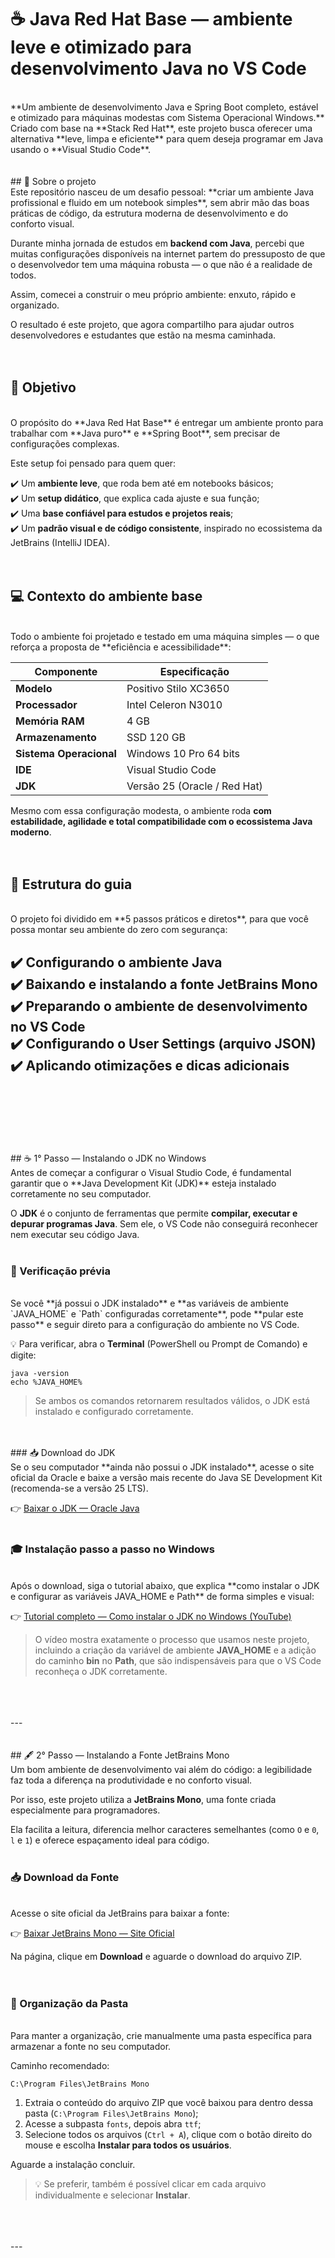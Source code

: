 # ☕ Java Red Hat Base — ambiente leve e otimizado para desenvolvimento Java no VS Code
<br>
**Um ambiente de desenvolvimento Java e Spring Boot completo, estável e otimizado para máquinas modestas com Sistema Operacional Windows.** Criado com base na **Stack Red Hat**, este projeto busca oferecer uma alternativa **leve, limpa e eficiente** para quem deseja programar em Java usando o **Visual Studio Code**.
<br>
<br>
<br>
## 🧭 Sobre o projeto
<br>
Este repositório nasceu de um desafio pessoal: **criar um ambiente Java profissional e fluido em um notebook simples**, sem abrir mão das boas práticas de código, da estrutura moderna de desenvolvimento e do conforto visual.

Durante minha jornada de estudos em **backend com Java**, percebi que muitas configurações disponíveis na internet partem do pressuposto de que o desenvolvedor tem uma máquina robusta — o que não é a realidade de todos.  

Assim, comecei a construir o meu próprio ambiente: enxuto, rápido e organizado.  

O resultado é este projeto, que agora compartilho para ajudar outros desenvolvedores e estudantes que estão na mesma caminhada.
<br>
<br>
<br>
## 🎯 Objetivo
<br>
O propósito do **Java Red Hat Base** é entregar um ambiente pronto para trabalhar com **Java puro** e **Spring Boot**, sem precisar de configurações complexas.

Este setup foi pensado para quem quer:

✔️ Um **ambiente leve**, que roda bem até em notebooks básicos;  
✔️ Um **setup didático**, que explica cada ajuste e sua função;  
✔️ Uma **base confiável para estudos e projetos reais**;  
✔️ Um **padrão visual e de código consistente**, inspirado no ecossistema da JetBrains (IntelliJ IDEA).
<br>
<br>
<br>
## 💻 Contexto do ambiente base
<br>
Todo o ambiente foi projetado e testado em uma máquina simples — o que reforça a proposta de **eficiência e acessibilidade**:

| Componente | Especificação |
|-------------|---------------|
| **Modelo** | Positivo Stilo XC3650 |
| **Processador** | Intel Celeron N3010 |
| **Memória RAM** | 4 GB |
| **Armazenamento** | SSD 120 GB |
| **Sistema Operacional** | Windows 10 Pro 64 bits |
| **IDE** | Visual Studio Code |
| **JDK** | Versão 25 (Oracle / Red Hat) |

Mesmo com essa configuração modesta, o ambiente roda **com estabilidade, agilidade e total compatibilidade com o ecossistema Java moderno**.
<br>
<br>
<br>
## 📘 Estrutura do guia
<br>
O projeto foi dividido em **5 passos práticos e diretos**, para que você possa montar seu ambiente do zero com segurança:

✔️ **Configurando o ambiente Java**  
✔️ **Baixando e instalando a fonte JetBrains Mono**  
✔️ **Preparando o ambiente de desenvolvimento no VS Code**  
✔️ **Configurando o User Settings (arquivo JSON)**  
✔️ **Aplicando otimizações e dicas adicionais**
<br>
<br>
<br>
---
<br>
<br>
<br>
## ☕ 1° Passo — Instalando o JDK no Windows
<br>
Antes de começar a configurar o Visual Studio Code, é fundamental garantir que o **Java Development Kit (JDK)** esteja instalado corretamente no seu computador.

O **JDK** é o conjunto de ferramentas que permite **compilar, executar e depurar programas Java**. Sem ele, o VS Code não conseguirá reconhecer nem executar seu código Java.
<br>
<br>
### 🧩 Verificação prévia
<br>
Se você **já possui o JDK instalado** e **as variáveis de ambiente `JAVA_HOME` e `Path` configuradas corretamente**, pode **pular este passo** e seguir direto para a configuração do ambiente no VS Code.

💡 Para verificar, abra o **Terminal** (PowerShell ou Prompt de Comando) e digite:

```
java -version
echo %JAVA_HOME%
``` 
> Se ambos os comandos retornarem resultados válidos, o JDK está instalado e configurado corretamente.
<br>
<br>
### 📥 Download do JDK
<br>
Se o seu computador **ainda não possui o JDK instalado**, acesse o site oficial da Oracle e baixe a versão mais recente do Java SE Development Kit (recomenda-se a versão 25 LTS).

👉 [Baixar o JDK — Oracle Java](https://www.oracle.com/br/java/technologies/downloads/)
<br>
<br>
### 🎓 Instalação passo a passo no Windows
<br>
Após o download, siga o tutorial abaixo, que explica **como instalar o JDK e configurar as variáveis JAVA_HOME e Path** de forma simples e visual:

👉 [Tutorial completo — Como instalar o JDK no Windows (YouTube)](https://www.youtube.com/watch?v=cT_VDy5TKTA)

> O vídeo mostra exatamente o processo que usamos neste projeto, incluindo a criação da variável de ambiente **JAVA_HOME** e a adição do caminho **bin** no **Path**, que são indispensáveis para que o VS Code reconheça o JDK corretamente.
<br>
<br>
<br>
---
<br>
<br>
<br>
## 🖋️ 2° Passo — Instalando a Fonte JetBrains Mono
<br>
Um bom ambiente de desenvolvimento vai além do código: a legibilidade faz toda a diferença na produtividade e no conforto visual.

Por isso, este projeto utiliza a **JetBrains Mono**, uma fonte criada especialmente para programadores.

Ela facilita a leitura, diferencia melhor caracteres semelhantes (como `O` e `0`, `l` e `1`) e oferece espaçamento ideal para código.
<br>
<br>
### 📥 Download da Fonte
<br>
Acesse o site oficial da JetBrains para baixar a fonte:

👉 [Baixar JetBrains Mono — Site Oficial](https://www.jetbrains.com/lp/mono/)

Na página, clique em **Download** e aguarde o download do arquivo ZIP.
<br>
<br>
<br>
### 📁 Organização da Pasta
<br>
Para manter a organização, crie manualmente uma pasta específica para armazenar a fonte no seu computador.  

Caminho recomendado:

```
C:\Program Files\JetBrains Mono
```

1. Extraia o conteúdo do arquivo ZIP que você baixou para dentro dessa pasta (`C:\Program Files\JetBrains Mono`);
2. Acesse a subpasta `fonts`, depois abra `ttf`;  
3. Selecione todos os arquivos (`Ctrl + A`), clique com o botão direito do mouse e escolha **Instalar para todos os usuários**.  

Aguarde a instalação concluir.

> 💡 Se preferir, também é possível clicar em cada arquivo individualmente e selecionar **Instalar**.
<br>
<br>
<br>
---
<br>
<br>
<br>